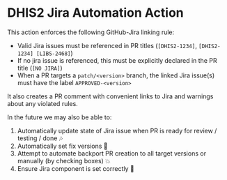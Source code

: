 # DHIS2 Jira Automation Action

This action enforces the following GitHub-Jira linking rule:
- Valid Jira issues must be referenced in PR titles (`[DHIS2-1234]`, `[DHIS2-1234] [LIBS-2468]`)
- If no jira issue is referenced, this must be explicitly declared in the PR title (`[NO JIRA]`)
- When a PR targets a `patch/<version>` branch, the linked Jira issue(s) must have the label `APPROVED-<version>`

It also creates a PR comment with convenient links to Jira and warnings about any violated rules.

In the future we may also be able to:
1. Automatically update state of Jira issue when PR is ready for review / testing / done :notes:
2. Automatically set fix versions :muscle:
3. Attempt to automate backport PR creation to all target versions or manually (by checking boxes) :boom:
4. Ensure Jira component is set correctly :feet:
